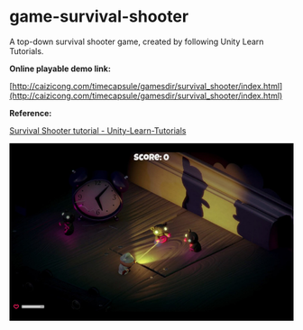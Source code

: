 # game-survival-shooter

A top-down survival shooter game, created by following Unity Learn Tutorials.

**Online playable demo link:**

[http://caizicong.com/timecapsule/gamesdir/survival_shooter/index.html](http://caizicong.com/timecapsule/gamesdir/survival_shooter/index.html)

**Reference:**

[Survival Shooter tutorial - Unity-Learn-Tutorials](https://unity3d.com/learn/tutorials/projects/survival-shooter-tutorial)

![](media/survival-shooter.jpg)